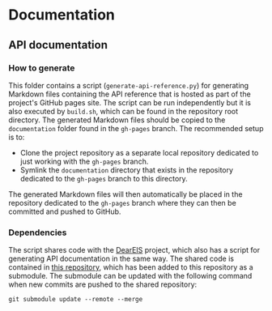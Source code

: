 # Documentation

## API documentation

### How to generate

This folder contains a script (`generate-api-reference.py`) for generating Markdown files containing the API reference that is hosted as part of the project's GitHub pages site.
The script can be run independently but it is also executed by `build.sh`, which can be found in the repository root directory.
The generated Markdown files should be copied to the `documentation` folder found in the `gh-pages` branch.
The recommended setup is to:

- Clone the project repository as a separate local repository dedicated to just working with the `gh-pages` branch.
- Symlink the `documentation` directory that exists in the repository dedicated to the `gh-pages` branch to this directory.

The generated Markdown files will then automatically be placed in the repository dedicated to the `gh-pages` branch where they can then be committed and pushed to GitHub.

### Dependencies

The script shares code with the [DearEIS](https://github.com/vyrjana/DearEIS) project, which also has a script for generating API documentation in the same way.
The shared code is contained in [this repository](https://github.com/vyrjana/python-api-documenter), which has been added to this repository as a submodule.
The submodule can be updated with the following command when new commits are pushed to the shared repository:

`git submodule update --remote --merge`
